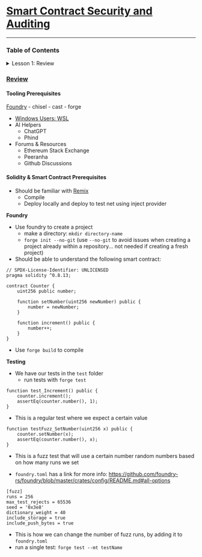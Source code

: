 # [Smart Contract Security and Auditing](https://github.com/Cyfrin/security-and-auditing-full-course-s23) 

---

### Table of Contents

<details>

<summary> Lesson 1: Review </summary>

1. [Tooling Prerquisites](#table-of-contents)
2. [Solidity & Smart Contract Prerequisites](#solidity--smart-contract-prerequisites)

</details>

### [Review](https://www.youtube.com/watch?v=pUWmJ86X_do&t=15s)
#### Tooling Prerequisites
[Foundry](https://book.getfoundry.sh/)
    - chisel
    - cast
    - forge
- [Windows Users: WSL](https://learn.microsoft.com/en-us/windows/wsl/install)
- AI Helpers
    - ChatGPT
    - Phind
- Forums & Resources
    - Ethereum Stack Exchange
    - Peeranha
    - Github Discussions

#### Solidity & Smart Contract Prerequisites
- Should be familiar with [Remix](https://remix.ethereum.org/)
	- Compile
	- Deploy locally and deploy to test net using inject provider

**Foundry**
- Use foundry to create a project
	- make a directory: `mkdir directory-name`
    - `forge init --no-git` (use `--no-git` to avoid issues when creating a project already within a repository... not needed if creating a fresh project)
- Should be able to understand the following smart contract:
```solidity
// SPDX-License-Identifier: UNLICENSED
pragma solidity ^0.8.13;

contract Counter {
    uint256 public number;

    function setNumber(uint256 newNumber) public {
        number = newNumber;
    }

    function increment() public {
        number++;
    }
}
```

- Use `forge build` to compile

**Testing**
- We have our tests in the `test` folder
	- run tests with `forge test`

```solidity
function test_Increment() public {
	counter.increment();
	assertEq(counter.number(), 1);
}
```
- This is a regular test where we expect a certain value

```solidity
function testFuzz_SetNumber(uint256 x) public {
	counter.setNumber(x);
	assertEq(counter.number(), x);
}
```
- This is a fuzz test that will use a certain number random numbers based on how many runs we set

- `foundry.toml` has a link for more info: https://github.com/foundry-rs/foundry/blob/master/crates/config/README.md#all-options
```
[fuzz]
runs = 256
max_test_rejects = 65536
seed = '0x3e8'
dictionary_weight = 40
include_storage = true
include_push_bytes = true
```
- This is how we can change the number of fuzz runs, by adding it to `foundry.toml`
- run a single test: `forge test --mt testName`
